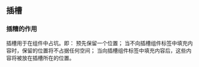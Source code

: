 ## 插槽
### 插糟的作用
插槽用于在组件中占坑。即： 预先保留一个位置； 当不向插槽组件标签中填充内容时，保留的位置将不占据任何空间； 
当向插槽组件标签中填充内容后，这些内容将被放在插槽所在的位置。
